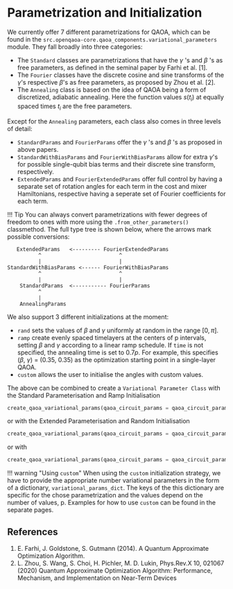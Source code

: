 # Parametrization and Initialization

We currently offer 7 different parametrizations for QAOA, which can be found in
the `src.openqaoa-core.qaoa_components.variational_parameters` module. They fall broadly into three categories:

* The `Standard` classes are parametrizations that have the $\gamma$ 's and $\beta$ 's as free parameters, as defined in the seminal paper by Farhi et al. [1].
* The `Fourier` classes have the discrete cosine and sine transforms of the $\gamma$'s respective $\beta$'s as free parameters, as proposed by Zhou et al. [2].
* The `Annealing` class is based on the idea of QAOA being a form of discretized, adiabatic annealing. Here the function values $s(t_i)$ at equally spaced times $t_i$ are the free parameters.

Except for the `Annealing` parameters, each class also comes in three levels of detail: 

* `StandardParams` and `FourierParams` offer the $\gamma$ 's and $\beta$ 's as proposed in above papers. 
* `StandardWithBiasParams` and `FourierWithBiasParams` allow for extra $\gamma$'s for possible single-qubit bias terms and their discrete sine transform, respectively.
* `ExtendedParams` and `FourierExtendedParams` offer full control by having a separate set of rotation angles for each term in the cost and mixer Hamiltonians, respective having a seperate set of Fourier coefficients for each term.


!!! Tip
    You can always convert parametrizations with fewer degrees of freedom to ones with more using the `.from_other_parameters()` classmethod. The full type
    tree is shown below, where the arrows mark possible conversions:

```
   ExtendedParams   <--------- FourierExtendedParams
          ^                         ^
          |                         |
StandardWithBiasParams <------ FourierWithBiasParams
          ^                         ^
          |                         |
    StandardParams  <----------- FourierParams
          ^
          |
    AnnealingParams
```

We also support 3 different initializations at the moment:

* `rand` sets the values of $\beta$ and $\gamma$ uniformly at random in the range $[0, \pi]$. 
* `ramp` create evenly spaced timelayers at the centers of p intervals, setting $\beta$ and $\gamma$ according
            to a linear ramp schedule. If `time` is not specified, the annealing time is set to $0.7p$. For example, this specifies ($\beta$, $\gamma$) = (0.35, 0.35) as the optimization starting point in a single-layer QAOA.
* `custom` allows the user to initialise the angles with custom values.

The above can be combined to create a `Variational Parameter Class` with the Standard Parameterisation and Ramp Initialisation
```Python
create_qaoa_variational_params(qaoa_circuit_params = qaoa_circuit_params, params_type = 'standard', init_type = 'ramp')
```
or with the Extended Parameterisation and Random Initialisation
```Python
create_qaoa_variational_params(qaoa_circuit_params = qaoa_circuit_params, params_type = 'extended', init_type = 'rand')
```
or with 
```Python
create_qaoa_variational_params(qaoa_circuit_params = qaoa_circuit_params, params_type = 'fourier', init_type='custom', variational_params_dict={"betas":[0.26], "gammas":[0.42]})
```

!!! warning "Using `custom`"
    When using the `custom` initialization strategy, we have to provide the appropriate number variational parameters in the form of a dictionary, `variational_params_dict`. The keys of the this dictionary are specific for the chose parametrization and the values depend on the number of values, p. Examples for how to use `custom` can be found in the separate pages.

References
----------
1. E. Farhi, J. Goldstone, S. Gutmann (2014). A Quantum Approximate Optimization Algorithm.
2. L. Zhou, S. Wang, S. Choi, H. Pichler, M. D. Lukin, Phys.Rev.X 10, 021067 (2020) Quantum Approximate Optimization Algorithm: Performance, Mechanism, and Implementation on Near-Term Devices